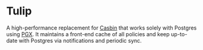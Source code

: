 # Tulip

A high-performance replacement for [Casbin](https://github.com/casbin/casbin) that works solely with Postgres using [PGX](https://github.com/jackc/pgx). It maintains a front-end cache of all policies and keep up-to-date with Postgres via notifications and periodic sync.
